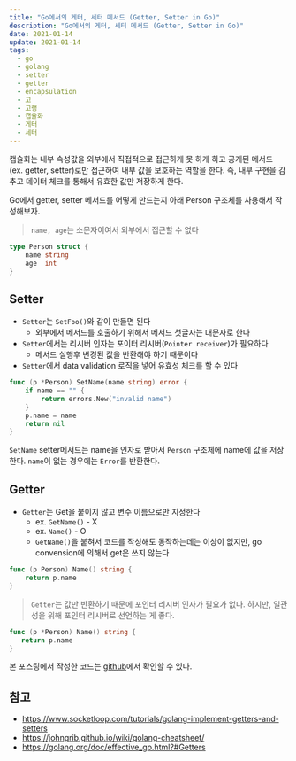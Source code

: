 ```yaml
---
title: "Go에서의 게터, 세터 메서드 (Getter, Setter in Go)"
description: "Go에서의 게터, 세터 메서드 (Getter, Setter in Go)"
date: 2021-01-14
update: 2021-01-14
tags:
  - go
  - golang
  - setter
  - getter
  - encapsulation
  - 고
  - 고랭
  - 캡슐화
  - 게터
  - 세터
---
```


캡슐화는 내부 속성값을 외부에서 직접적으로 접근하게 못 하게 하고 공개된 메서드 (ex. getter, setter)로만 접근하여 내부 값을 보호하는 역할을 한다. 즉, 내부 구현을 감추고 데이터 체크를 통해서 유효한 값만 저장하게 한다.

Go에서 getter, setter 메서드를 어떻게 만드는지 아래 Person 구조체를 사용해서 작성해보자.

> `name, age`는 소문자이여서 외부에서 접근할 수 없다

```go
type Person struct {
	name string
	age  int
}
```

## Setter

- `Setter`는 `SetFoo()`와 같이 만들면 된다
    - 외부에서 메서드를 호출하기 위해서 메서드 첫글자는 대문자로 한다
- `Setter`에서는 리시버 인자는 포이터 리시버(`Pointer receiver`)가 필요하다
    - 메서드 실행후 변경된 값을 반환해야 하기 때문이다
- `Setter`에서 data validation 로직을 넣어 유효성 체크를 할 수 있다

```go
func (p *Person) SetName(name string) error {
	if name == "" {
		return errors.New("invalid name")
	}
	p.name = name
	return nil
}
```

`SetName` setter메서드는 name을 인자로 받아서 `Person` 구조체에 name에 값을 저장한다. `name`이 없는 경우에는 `Error`를 반환한다.

## Getter

- `Getter`는 Get을 붙이지 않고 변수 이름으로만 지정한다
    - ex. `GetName()` - X
    - ex. `Name()` - O
    - `GetName()`을 붙혀서 코드를 작성해도 동작하는데는 이상이 없지만, go convension에 의해서 get은 쓰지 않는다

```go
func (p Person) Name() string {
	return p.name
}
```


> `Getter`는 값만 반환하기 때문에 포인터 리시버 인자가 필요가 없다. 하지만, 일관성을 위해 포인터 리시버로 선언하는 게 좋다.

```go
func (p *Person) Name() string {
   return p.name
}
```


본 포스팅에서 작성한 코드는 [github](https://github.com/kenshin579/tutorials-go/tree/master/go-getter-setter)에서 확인할 수 있다.

## 참고

- https://www.socketloop.com/tutorials/golang-implement-getters-and-setters
- https://johngrib.github.io/wiki/golang-cheatsheet/
- https://golang.org/doc/effective_go.html?#Getters

